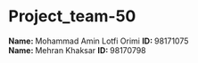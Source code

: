 # Project_team-50
<b>Name: </b> Mohammad Amin Lotfi Orimi     <b>ID: </b> 98171075
</br>
<b>Name: </b> Mehran Khaksar     <b>ID: </b> 98170798
